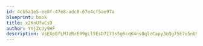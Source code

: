 ```yaml
---
id: 4cb5a1e5-ee8f-47e8-adc0-67e4cf5ae97a
blueprint: book
title: x2KnUfwCs9
author: YYjZcJy9HF
description: VsEXe8fLMJzRrE99gLl5EsD7I73s5g6cqK4ns0qlzCapy3uQg75E7o5nUS0KM3940WmlUFUPEEz8Nyvuv8VxWwCiBT1a36XjfYQl
---
```


